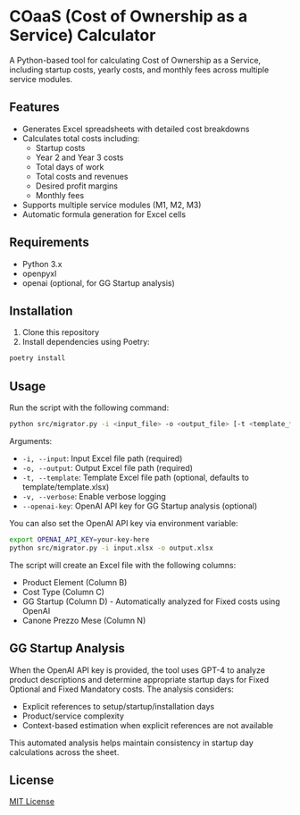 # COaaS (Cost of Ownership as a Service) Calculator

A Python-based tool for calculating Cost of Ownership as a Service, including startup costs, yearly costs, and monthly fees across multiple service modules.

## Features

- Generates Excel spreadsheets with detailed cost breakdowns
- Calculates total costs including:
  - Startup costs
  - Year 2 and Year 3 costs
  - Total days of work
  - Total costs and revenues
  - Desired profit margins
  - Monthly fees
- Supports multiple service modules (M1, M2, M3)
- Automatic formula generation for Excel cells

## Requirements

- Python 3.x
- openpyxl
- openai (optional, for GG Startup analysis)

## Installation

1. Clone this repository
2. Install dependencies using Poetry:
```bash
poetry install
```

## Usage

Run the script with the following command:

```bash
python src/migrator.py -i <input_file> -o <output_file> [-t <template_file>] [--openai-key <key>]
```

Arguments:
- `-i, --input`: Input Excel file path (required)
- `-o, --output`: Output Excel file path (required)
- `-t, --template`: Template Excel file path (optional, defaults to template/template.xlsx)
- `-v, --verbose`: Enable verbose logging
- `--openai-key`: OpenAI API key for GG Startup analysis (optional)

You can also set the OpenAI API key via environment variable:
```bash
export OPENAI_API_KEY=your-key-here
python src/migrator.py -i input.xlsx -o output.xlsx
```

The script will create an Excel file with the following columns:
- Product Element (Column B)
- Cost Type (Column C)
- GG Startup (Column D) - Automatically analyzed for Fixed costs using OpenAI
- Canone Prezzo Mese (Column N)

## GG Startup Analysis

When the OpenAI API key is provided, the tool uses GPT-4 to analyze product descriptions and determine appropriate startup days for Fixed Optional and Fixed Mandatory costs. The analysis considers:

- Explicit references to setup/startup/installation days
- Product/service complexity
- Context-based estimation when explicit references are not available

This automated analysis helps maintain consistency in startup day calculations across the sheet.

## License

[MIT License](LICENSE)
